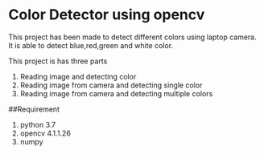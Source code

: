 # Color Detector using opencv

This project has been made to detect different colors using laptop
camera. It is able to detect blue,red,green and white color.

This project is has three parts 
1. Reading image and detecting color
2. Reading image from camera and detecting single color
3. Reading image from camera and detecting multiple colors

 

##Requirement 
1. python 3.7
2. opencv 4.1.1.26
3. numpy  